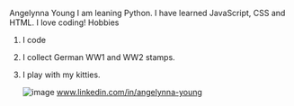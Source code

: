 Angelynna Young
I am leaning Python. I have learned JavaScript, CSS and HTML. I love coding!
Hobbies
1. I code
2. I collect German WW1 and WW2 stamps.
3. I play with my kitties.

   ![image](https://github.com/user-attachments/assets/cfe7f7a8-fd1c-4ea7-8f33-0e9128edce40)
www.linkedin.com/in/angelynna-young
